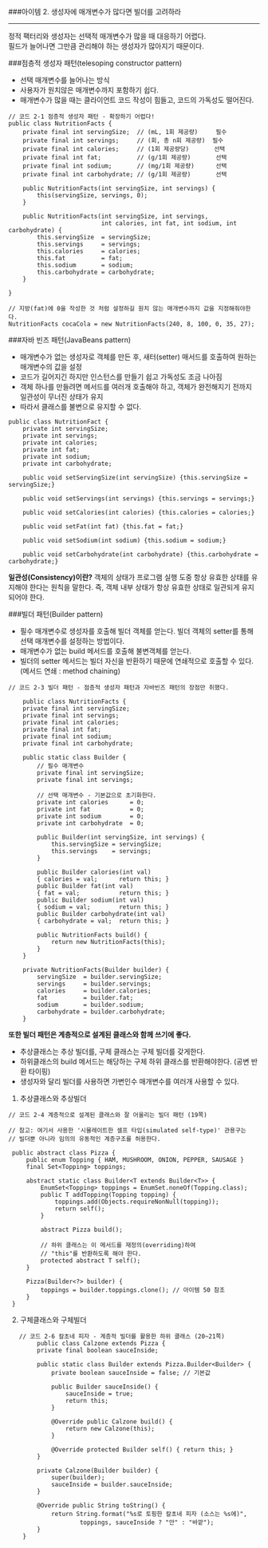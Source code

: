 ###아이템 2. 생성자에 매개변수가 많다면 빌더를 고려하라 

---
정적 팩터리와 생성자는 선택적 매개변수가 많을 때 대응하기 어렵다.    
필드가 늘어나면 그만큼 관리해야 하는 생성자가 많아지기 때문이다. 

###점층적 생성자 패턴(telesoping constructor pattern)
- 선택 매개변수를 늘어나는 방식 
- 사용자가 원치않은 매개변수까지 포함하기 쉽다.
- 매개변수가 많을 때는 클라이언트 코드 작성이 힘들고, 코드의 가독성도 떨어진다. 
  
```
// 코드 2-1 점층적 생성자 패턴 - 확장하기 어렵다!
public class NutritionFacts {
    private final int servingSize;  // (mL, 1회 제공량)     필수
    private final int servings;     // (회, 총 n회 제공량)  필수
    private final int calories;     // (1회 제공량당)       선택
    private final int fat;          // (g/1회 제공량)       선택
    private final int sodium;       // (mg/1회 제공량)      선택
    private final int carbohydrate; // (g/1회 제공량)       선택

    public NutritionFacts(int servingSize, int servings) {
        this(servingSize, servings, 0);
    }

    public NutritionFacts(int servingSize, int servings,
                          int calories, int fat, int sodium, int carbohydrate) {
        this.servingSize  = servingSize;
        this.servings     = servings;
        this.calories     = calories;
        this.fat          = fat;
        this.sodium       = sodium;
        this.carbohydrate = carbohydrate;
    }

}

// 지방(fat)에 0을 작성한 것 처럼 설정하길 원치 않는 매개변수까지 값을 지정해줘야한다.
NutritionFacts cocaCola = new NutritionFacts(240, 8, 100, 0, 35, 27);

```     



    
###자바 빈즈 패턴(JavaBeans pattern)
- 매개변수가 없는 생성자로 객체를 만든 후, 새터(setter) 매서드를 호출하여 원하는 매개변수의 값을 설정
- 코드가 길어지긴 하지만 인스턴스를 만들기 쉽고 가독성도 조금 나아짐
- 객체 하나를 만들려면 메서드를 여러개 호출해야 하고, 객체가 완전해지기 전까지 일관성이 무너진 상태가 유지
- 따라서 클래스를 불변으로 유지할 수 없다.
  
```
public class NutritionFact {
    private int servingSize;
    private int servings;
    private int calories;
    private int fat;
    private int sodium;
    private int carbohydrate;

    public void setServingSize(int servingSize) {this.servingSize = servingSize;}

    public void setServings(int servings) {this.servings = servings;}

    public void setCalories(int calories) {this.calories = calories;}

    public void setFat(int fat) {this.fat = fat;}

    public void setSodium(int sodium) {this.sodium = sodium;}

    public void setCarbohydrate(int carbohydrate) {this.carbohydrate = carbohydrate;}
```

   

**일관성(Consistency)이란?**
객체의 상태가 프로그램 실행 도중 항상 유효한 상태를 유지해야 한다는 원칙을 말한다. 
즉, 객체 내부 상태가 항상 유효한 상태로 일관되게 유지되어야 한다. 



      

      
###빌더 패턴(Builder pattern)
- 필수 매개변수로 생성자를 호출해 빌더 객체를 얻는다. 빌더 객체의 setter를 통해 선택 매개변수를 설정하는 방법이다. 
- 매개변수가 없는 build 메서드를 호출해 불변객체를 얻는다. 
- 빌더의 setter 메서드는 빌더 자신을 반환하기 때문에 연쇄적으로 호출할 수 있다. (메서드 연쇄 : method chaining)

```
// 코드 2-3 빌더 패턴 - 점층적 생성자 패턴과 자바빈즈 패턴의 장점만 취했다.

    public class NutritionFacts {
    private final int servingSize;
    private final int servings;
    private final int calories;
    private final int fat;
    private final int sodium;
    private final int carbohydrate;

    public static class Builder {
        // 필수 매개변수
        private final int servingSize;
        private final int servings;

        // 선택 매개변수 - 기본값으로 초기화한다.
        private int calories      = 0;
        private int fat           = 0;
        private int sodium        = 0;
        private int carbohydrate  = 0;

        public Builder(int servingSize, int servings) {
            this.servingSize = servingSize;
            this.servings    = servings;
        }

        public Builder calories(int val)
        { calories = val;      return this; }
        public Builder fat(int val)
        { fat = val;           return this; }
        public Builder sodium(int val)
        { sodium = val;        return this; }
        public Builder carbohydrate(int val)
        { carbohydrate = val;  return this; }

        public NutritionFacts build() {
            return new NutritionFacts(this);
        }
    }

    private NutritionFacts(Builder builder) {
        servingSize  = builder.servingSize;
        servings     = builder.servings;
        calories     = builder.calories;
        fat          = builder.fat;
        sodium       = builder.sodium;
        carbohydrate = builder.carbohydrate;
    }

```


  **또한 빌더 패턴은 계층적으로 설계된 클래스와 함께 쓰기에 좋다.** 
  - 추상클래스는 추상 빌더를, 구체 클래스는 구체 빌더를 갖게한다. 
  - 하위클래스의 build 메서드는 해당하는 구체 하위 클래스를 반환해야한다. (공변 반환 타이핑)
  - 생성자와 달리 빌더를 사용하면 가변인수 매개변수를 여러개 사용할 수 있다. 
  
       

   1. 추상클래스와 추상빌더 
   ```
   // 코드 2-4 계층적으로 설계된 클래스와 잘 어울리는 빌더 패턴 (19쪽)

// 참고: 여기서 사용한 '시뮬레이트한 셀프 타입(simulated self-type)' 관용구는
// 빌더뿐 아니라 임의의 유동적인 계층구조를 허용한다.

    public abstract class Pizza {
        public enum Topping { HAM, MUSHROOM, ONION, PEPPER, SAUSAGE }
        final Set<Topping> toppings;

        abstract static class Builder<T extends Builder<T>> {
            EnumSet<Topping> toppings = EnumSet.noneOf(Topping.class);
            public T addTopping(Topping topping) {
                toppings.add(Objects.requireNonNull(topping));
                return self();
            }

            abstract Pizza build();

            // 하위 클래스는 이 메서드를 재정의(overriding)하여
            // "this"를 반환하도록 해야 한다.
            protected abstract T self();
        }
        
        Pizza(Builder<?> builder) {
            toppings = builder.toppings.clone(); // 아이템 50 참조
        }
    }

   ```

2. 구체클래스와 구체빌더
```
   // 코드 2-6 칼초네 피자 - 계층적 빌더를 활용한 하위 클래스 (20~21쪽)
        public class Calzone extends Pizza {
        private final boolean sauceInside;

        public static class Builder extends Pizza.Builder<Builder> {
            private boolean sauceInside = false; // 기본값

            public Builder sauceInside() {
                sauceInside = true;
                return this;
            }

            @Override public Calzone build() {
                return new Calzone(this);
            }

            @Override protected Builder self() { return this; }
        }

        private Calzone(Builder builder) {
            super(builder);
            sauceInside = builder.sauceInside;
        }

        @Override public String toString() {
            return String.format("%s로 토핑한 칼초네 피자 (소스는 %s에)",
                    toppings, sauceInside ? "안" : "바깥");
        }
    }
```